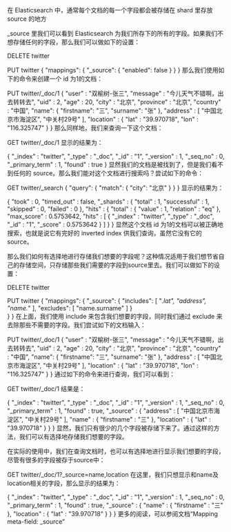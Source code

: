 在 Elasticsearch 中，通常每个文档的每一个字段都会被存储在 shard 里存放 source 的地方

_source 里我们可以看到 Elasticsearch 为我们所存下的所有的字段。如果我们不想存储任何的字段，那么我们可以做如下的设置：

DELETE twitter
 
PUT twitter
{
  "mappings": {
    "_source": {
      "enabled": false
    }
  }
}
那么我们使用如下的命令来创建一个 id 为1的文档：

PUT twitter/_doc/1
{
  "user" : "双榆树-张三",
  "message" : "今儿天气不错啊，出去转转去",
  "uid" : 2,
  "age" : 20,
  "city" : "北京",
  "province" : "北京",
  "country" : "中国",
  "name": {
    "firstname": "三",
    "surname": "张"
  },
  "address" : [
    "中国北京市海淀区",
    "中关村29号"
  ],
  "location" : {
    "lat" : "39.970718",
    "lon" : "116.325747"
  }
}
那么同样地，我们来查询一下这个文档：

GET twitter/_doc/1
显示的结果为：

{
  "_index" : "twitter",
  "_type" : "_doc",
  "_id" : "1",
  "_version" : 1,
  "_seq_no" : 0,
  "_primary_term" : 1,
  "found" : true
}
显然我们的文档是被找到了，但是我们看不到任何的 source。那么我们能对这个文档进行搜索吗？尝试如下的命令：

GET twitter/_search
{
  "query": {
    "match": {
      "city": "北京"
    }
  }
}
显示的结果为：

{
  "took" : 0,
  "timed_out" : false,
  "_shards" : {
    "total" : 1,
    "successful" : 1,
    "skipped" : 0,
    "failed" : 0
  },
  "hits" : {
    "total" : {
      "value" : 1,
      "relation" : "eq"
    },
    "max_score" : 0.5753642,
    "hits" : [
      {
        "_index" : "twitter",
        "_type" : "_doc",
        "_id" : "1",
        "_score" : 0.5753642
      }
    ]
  }
}
显然这个文档 id 为1的文档可以被正确地搜索，也就是说它有完好的 inverted index 供我们查询，虽然它没有它的 source。

那么我们如何有选择地进行存储我们想要的字段呢？这种情况适用于我们想节省自己的存储空间，只存储那些我们需要的字段到source里去。我们可以做如下的设置：

DELETE twitter
 
PUT twitter
{
  "mappings": {
    "_source": {
      "includes": [
        "*.lat",
        "address",
        "name.*"
      ],
      "excludes": [
        "name.surname"
      ]
    }    
  }
}
在上面，我们使用 include 来包含我们想要的字段，同时我们通过 exclude 来去除那些不需要的字段。我们尝试如下的文档输入：

PUT twitter/_doc/1
{
  "user" : "双榆树-张三",
  "message" : "今儿天气不错啊，出去转转去",
  "uid" : 2,
  "age" : 20,
  "city" : "北京",
  "province" : "北京",
  "country" : "中国",
  "name": {
    "firstname": "三",
    "surname": "张"
  },
  "address" : [
    "中国北京市海淀区",
    "中关村29号"
  ],
  "location" : {
    "lat" : "39.970718",
    "lon" : "116.325747"
  }
}
通过如下的命令来进行查询，我们可以看到：

GET twitter/_doc/1
结果是：

{
  "_index" : "twitter",
  "_type" : "_doc",
  "_id" : "1",
  "_version" : 1,
  "_seq_no" : 0,
  "_primary_term" : 1,
  "found" : true,
  "_source" : {
    "address" : [
      "中国北京市海淀区",
      "中关村29号"
    ],
    "name" : {
      "firstname" : "三"
    },
    "location" : {
      "lat" : "39.970718"
    }
  }
}
显然，我们只有很少的几个字段被存储下来了。通过这样的方法，我们可以有选择地存储我们想要的字段。

在实际的使用中，我们在查询文档时，也可以有选择地进行显示我们想要的字段，尽管有很多的字段被存于source中：

GET twitter/_doc/1?_source=name,location
在这里，我们只想显示和name及location相关的字段，那么显示的结果为：

{
  "_index" : "twitter",
  "_type" : "_doc",
  "_id" : "1",
  "_version" : 1,
  "_seq_no" : 0,
  "_primary_term" : 1,
  "found" : true,
  "_source" : {
    "name" : {
      "firstname" : "三"
    },
    "location" : {
      "lat" : "39.970718"
    }
  }
}
更多的阅读，可以参阅文档“Mapping meta-field: _source”
